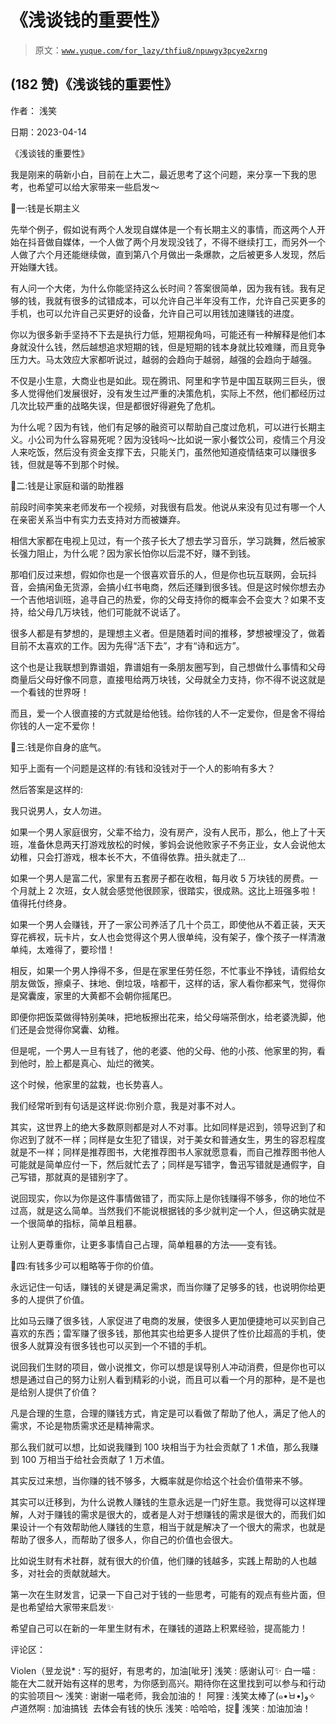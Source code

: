 # 《浅谈钱的重要性》

> 原文：[`www.yuque.com/for_lazy/thfiu8/npuwgy3pcye2xrng`](https://www.yuque.com/for_lazy/thfiu8/npuwgy3pcye2xrng)



## (182 赞)《浅谈钱的重要性》 

作者： 浅笑 

日期：2023-04-14 

《浅谈钱的重要性》 

我是刚来的萌新小白，目前在上大二，最近思考了这个问题，来分享一下我的思考，也希望可以给大家带来一些启发～ 

🌵一:钱是长期主义 

先举个例子，假如说有两个人发现自媒体是一个有长期主义的事情，而这两个人开始在抖音做自媒体，一个人做了两个月发现没钱了，不得不继续打工，而另外一个人做了六个月还能继续做，直到第八个月做出一条爆款，之后被更多人发现，然后开始赚大钱。 

有人问一个大佬，为什么你能坚持这么长时间？答案很简单，因为我有钱。我有足够的钱，我就有很多的试错成本，可以允许自己半年没有工作，允许自己买更多的手机，也可以允许自己买更好的设备，允许自己可以用钱加速赚钱的进度。 

你以为很多新手坚持不下去是执行力低，短期视角吗，可能还有一种解释是他们本身就没什么钱，然后越想追求短期的钱，但是短期的钱本身就比较难赚，而且竞争压力大。马太效应大家都听说过，越弱的会趋向于越弱，越强的会趋向于越强。 

不仅是小生意，大商业也是如此。现在腾讯、阿里和字节是中国互联网三巨头，很多人觉得他们发展很好，没有发生过严重的决策危机，实际上不然，他们都经历过几次比较严重的战略失误，但是都很好得避免了危机。 

为什么呢？因为有钱，他们有足够的融资可以帮助自己度过危机，可以进行长期主义。小公司为什么容易死呢？因为没钱吗～比如说一家小餐饮公司，疫情三个月没人来吃饭，然后没有资金支撑下去，只能关门，虽然他知道疫情结束可以赚很多钱，但就是等不到那个时候。 

🌵二:钱是让家庭和谐的助推器 

前段时间李笑来老师发布一个视频，对我很有启发。他说从来没有见过有哪一个人在亲密关系当中有实力去支持对方而被嫌弃。 

相信大家都在电视上见过，有一个孩子长大了想去学习音乐，学习跳舞，然后被家长强力阻止，为什么呢？因为家长怕你以后混不好，赚不到钱。 

那咱们反过来想，假如你也是一个很喜欢音乐的人，但是你也玩互联网，会玩抖音，会搞闲鱼无货源，会搞小红书电商，然后还赚到很多钱。但是这时候你想去办一个吉他培训班，追寻自己的热爱，你的父母支持你的概率会不会变大？如果不支持，给父母几万块钱，他们可能就不说话了。 

很多人都是有梦想的，是理想主义者。但是随着时间的推移，梦想被埋没了，做着目前不太喜欢的工作。因为先得“活下去”，才有“诗和远方”。 

这个也是让我联想到靠谱姐，靠谱姐有一条朋友圈写到，自己想做什么事情和父母商量后父母好像不同意，直接甩给两万块钱，父母就全力支持，你不得不说这就是一个看钱的世界呀！ 

而且，爱一个人很直接的方式就是给他钱。给你钱的人不一定爱你，但是舍不得给你钱的人一定不爱你！ 

🌵三:钱是你自身的底气。 

知乎上面有一个问题是这样的:有钱和没钱对于一个人的影响有多大？ 

然后答案是这样的: 

我只说男人，女人勿进。 

如果一个男人家庭很穷，父辈不给力，没有房产，没有人民币，那么，他上了十天班，准备休息两天打游戏放松的时候，爹妈会说他败家子不务正业，女人会说他太幼稚，只会打游戏，根本长不大，不值得依靠。扭头就走了… 

如果一个男人是富二代，家里有五套房子都在收租，每月收 5 万块钱的房费。一个月就上 2 次班，女人就会感觉他很顾家，很踏实，很成熟。这比上班强多啦！值得托付终身。 

如果一个男人会赚钱，开了一家公司养活了几十个员工，即使他从不着正装，天天穿花裤衩，玩卡片，女人也会觉得这个男人很单纯，没有架子，像个孩子一样清澈单纯，太难得了，要珍惜！ 

相反，如果一个男人挣得不多，但是在家里任劳任怨，不忙事业不挣钱，请假给女朋友做饭，擦桌子、抹地、倒垃圾，啥都干，这样的话，家人看你都来气，觉得你是窝囊废，家里的大黄都不会朝你摇尾巴。 

即便你把饭菜做得特别美味，把地板擦出花来，给父母端茶倒水，给老婆洗脚，他们还是会觉得你窝囊、幼稚。 

但是呢，一个男人一旦有钱了，他的老婆、他的父母、他的小孩、他家里的狗，看到他时，脸上都是真心、灿烂的微笑。 

这个时候，他家里的盆栽，也长势喜人。 

我们经常听到有句话是这样说:你别介意，我是对事不对人。 

其实，这世界上的绝大多数原则都是对人不对事。比如同样是迟到，领导迟到了和你迟到了就不一样；同样是女生犯了错误，对于美女和普通女生，男生的容忍程度就是不一样；同样是推荐图书，大佬推荐图书人家就愿意看，而自己推荐图书他人可能就是简单应付一下，然后就忙去了；同样是写错字，鲁迅写错就是通假字，自己写错，那就真的是错别字了。 

说回现实，你以为你是这件事情做错了，而实际上是你钱赚得不够多，你的地位不过高，就是这么简单。当然我们不能说根据钱的多少就判定一个人，但这确实就是一个很简单的指标，简单且粗暴。 

让别人更尊重你，让更多事情自己占理，简单粗暴的方法——变有钱。 

🌵四:有钱多少可以粗略等于你的价值。 

永远记住一句话，赚钱的关键是满足需求，而当你赚了足够多的钱，也说明你给更多的人提供了价值。 

比如马云赚了很多钱，人家促进了电商的发展，使很多人更加便捷地可以买到自己喜欢的东西；雷军赚了很多钱，那他其实也给更多人提供了性价比超高的手机，使很多人就算没有很多钱也可以买到一个不错的手机。 

说回我们生财的项目，做小说推文，你可以想是误导别人冲动消费，但是你也可以想是通过自己的努力让别人看到精彩的小说，而且可以看一个月的那种，是不是也是给别人提供了价值？ 

凡是合理的生意，合理的赚钱方式，肯定是可以看做了帮助了他人，满足了他人的需求，不论是物质需求还是精神需求。 

那么我们就可以想，比如说我赚到 100 块相当于为社会贡献了 1 术值，那么我赚到 100 万相当于给社会贡献了 1 万术值。 

其实反过来想，当你赚的钱不够多，大概率就是你给这个社会价值带来不够。 

其实可以迁移到，为什么说教人赚钱的生意永远是一门好生意。我觉得可以这样理解，人对于赚钱的需求是很大的，或者是人对于想赚钱的需求是很大的，而我们如果设计一个有效帮助他人赚钱的生意，相当于就是解决了一个很大的需求，也就是帮助了很多人，而帮助了很多人，你自己的价值也会很大。 

比如说生财有术社群，就有很大的价值，他们赚的钱越多，实践上帮助的人也越多，对社会的贡献就越大。 

第一次在生财发言，记录一下自己对于钱的一些思考，可能有的观点有些片面，但是也希望给大家带来启发✨ 

希望自己可以在新的一年里生财有术，在赚钱的道路上积累经验，提高能力！ 

评论区： 

Violen（昱龙说* : 写的挺好，有思考的，加油[呲牙] 浅笑 : 感谢认可✨ 白一喵 : 能在大二就开始有这样的思考，为你感到高兴。期待你在这里找到可以参与和行动的实验项目～ 浅笑 : 谢谢一喵老师，我会加油的！ 阿狸 : 浅笑太棒了(๑•̀ㅂ•́)و✧ 卢道然啊 : 加油搞钱  去体会有钱的快乐 浅笑 : 哈哈哈，捉😬 浅笑 : 加油加油！